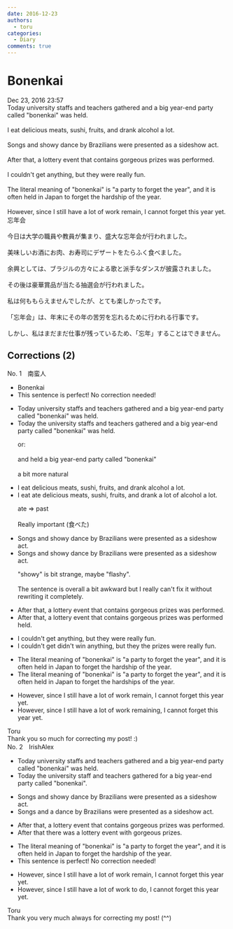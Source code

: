 ```yaml
---
date: 2016-12-23
authors:
  - toru
categories:
  - Diary
comments: true
---
```


# Bonenkai
<div class="date">Dec 23, 2016 23:57</div>
<div id="post"><div id="body_show_ori">
Today university staffs and teachers gathered and a big year-end party called "bonenkai" was held.<br/><br/>I eat delicious meats, sushi, fruits, and drank alcohol a lot.<br/><br/>Songs and showy dance by Brazilians were presented as a sideshow act.<br/><br/>After that, a lottery event that contains gorgeous prizes was performed.<br/><br/>I couldn't get anything, but they were really fun.<br/><br/>The literal meaning of "bonenkai" is "a party to forget the year", and it is often held in Japan to forget the hardship of the year.<br/><br/>However, since I still have a lot of work remain, I cannot forget this year yet.
</div></div>

<!-- more -->

<div id="post_ja"><div id="body_show_mo">
忘年会<br/><br/>今日は大学の職員や教員が集まり、盛大な忘年会が行われました。<br/><br/>美味しいお酒にお肉、お寿司にデザートをたらふく食べました。<br/><br/>余興としては、ブラジルの方々による歌と派手なダンスが披露されました。<br/><br/>その後は豪華賞品が当たる抽選会が行われました。<br/><br/>私は何ももらえませんでしたが、とても楽しかったです。<br/><br/>「忘年会」は、年末にその年の苦労を忘れるために行われる行事です。<br/><br/>しかし、私はまだまだ仕事が残っているため、「忘年」することはできません。
</div></div>

## Corrections (2)
<div id="block"><div class="first_name"> No. 1　<span class="just_name">南蛮人</span></div><div id="block2">
<ul class="correction_field">
<li class="incorrect">Bonenkai</li>
<li class="corrected perfect">This sentence is perfect! No correction needed!</li>
</ul>
<ul class="correction_field">
<li class="incorrect">Today university staffs and teachers gathered and a big year-end party called "bonenkai" was held.</li>
<li class="corrected correct">
Today <span class="f_blue">the</span> university staff<span class="f_red"><span class="sline">s</span></span> and teachers gathered and a big year-end party called "bonenkai" was held.
<p class="correction_comment">or:<br/><br/>and held a big year-end party called "bonenkai"<br/><br/>a bit more natural</p>
</li>
</ul>
<ul class="correction_field">
<li class="incorrect">I eat delicious meats, sushi, fruits, and drank alcohol a lot.</li>
<li class="corrected correct">
I <span class="f_red"><span class="sline">eat</span></span> <span class="f_blue">ate</span> delicious meats, sushi, fruits, and drank <span class="f_blue">a lot of</span> alcohol <span class="sline"><span class="f_red">a lot</span></span>.
<p class="correction_comment">ate =&gt; past<br/><br/>Really important (食べた)</p>
</li>
</ul>
<ul class="correction_field">
<li class="incorrect">Songs and showy dance by Brazilians were presented as a sideshow act.</li>
<li class="corrected correct">
Songs and showy dance by Brazilians were presented as a sideshow act.
<p class="correction_comment">"showy" is bit strange, maybe "flashy".<br/><br/>The sentence is overall a bit awkward but I really can't fix it without rewriting it completely.</p>
</li>
</ul>
<ul class="correction_field">
<li class="incorrect">After that, a lottery event that contains gorgeous prizes was performed.</li>
<li class="corrected correct">
After that, a lottery event that contains gorgeous prizes was <span class="sline"><span class="f_red">performed</span></span> <span class="f_blue">held</span>.
</li>
</ul>
<ul class="correction_field">
<li class="incorrect">I couldn't get anything, but they were really fun.</li>
<li class="corrected correct">
I <span class="sline"><span class="f_red">couldn't get</span></span> <span class="f_blue">didn't win</span> anything, but <span class="f_red"><span class="sline">they</span></span> <span class="f_blue">the prizes</span> were really fun.
</li>
</ul>
<ul class="correction_field">
<li class="incorrect">The literal meaning of "bonenkai" is "a party to forget the year", and it is often held in Japan to forget the hardship of the year.</li>
<li class="corrected correct">
The literal meaning of "bonenkai" is "a party to forget the year", and it is often held in Japan to forget the hardship<span class="f_bold"><span class="f_blue">s</span></span> of the year.
</li>
</ul>
<ul class="correction_field">
<li class="incorrect">However, since I still have a lot of work remain, I cannot forget this year yet.</li>
<li class="corrected correct">
However, since I still have a lot of work remain<span class="f_blue">ing</span>, I cannot forget this year yet.
</li>
</ul>
</div><div class="name"><span class="just_name">Toru</span><br>
Thank you so much for correcting my post! :)
</div>
</div>
<div id="block"><div class="first_name"> No. 2　<span class="just_name">IrishAlex</span></div><div id="block2">
<ul class="correction_field">
<li class="incorrect">Today university staffs and teachers gathered and a big year-end party called "bonenkai" was held.</li>
<li class="corrected correct">
Today the university staff and teachers gathered <span class="f_blue">for</span> a big year-end party called "bonenkai".
</li>
</ul>
<ul class="correction_field">
<li class="incorrect">Songs and showy dance by Brazilians were presented as a sideshow act.</li>
<li class="corrected correct">
Songs and <span class="f_blue">a</span> dance by Brazilians were presented as a sideshow act.
</li>
</ul>
<ul class="correction_field">
<li class="incorrect">After that, a lottery event that contains gorgeous prizes was performed.</li>
<li class="corrected correct">
After that there was a lottery event with gorgeous prizes.
</li>
</ul>
<ul class="correction_field">
<li class="incorrect">The literal meaning of "bonenkai" is "a party to forget the year", and it is often held in Japan to forget the hardship of the year.</li>
<li class="corrected perfect">This sentence is perfect! No correction needed!</li>
</ul>
<ul class="correction_field">
<li class="incorrect">However, since I still have a lot of work remain, I cannot forget this year yet.</li>
<li class="corrected correct">
However, since I still have a lot of work <span class="f_blue">to do</span>, I cannot forget this year yet.
</li>
</ul>
</div><div class="name"><span class="just_name">Toru</span><br>
Thank you very much always for correcting my post! (^^)
</div>
</div>
